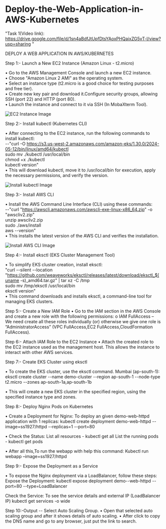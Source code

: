 # Deploy-the-Web-Application-in-AWS-Kubernetes

"Task 1(Video link): https://drive.google.com/file/d/1sn4aBdfJtUpfDtsYAoxPHQaixZG5vT-l/view?usp=sharing "

DEPLOY A WEB APPLICATION IN AWS/KUBERNETES

Step 1:- Launch a New EC2 Instance (Amazon Linux - t2.micro)   

•	Go to the AWS Management Console and launch a new EC2 instance.   
•	Choose "Amazon Linux 2 AMI" as the operating system.  
•	Select an instance type (t2.micro is a good choice for testing purposes and free tier).  
•	Create new key pair and download it.Configure security groups, allowing SSH (port 22) and HTTP (port 80).  
•	Launch the instance and connect to it via SSH (In MobaXterm Tool).  

![EC2 Instance Image](https://github.com/user-attachments/assets/d5594343-6000-4423-a2b6-f03f0a709b6d)

Step 2:- Install kubectl (Kubernetes CLI)

•	After connecting to the EC2 instance, run the following commands to install kubectl:  
  --"curl -O https://s3.us-west-2.amazonaws.com/amazon-eks/1.30.0/2024-05-12/bin/linux/amd64/kubectl  
     sudo mv ./kubectl /usr/local/bin   
     chmod +x ./kubectl  
     kubectl version"   
•	This will download kubectl, move it to /usr/local/bin for execution, apply the necessary permissions, and verify the version.  

 ![Install kubectl Image](https://github.com/user-attachments/assets/7603c1fa-5a53-4832-badb-85f5444f0a51)

Step 3:- Install AWS CLI

•	Install the AWS Command Line Interface (CLI) using these commands:   
   --"curl "https://awscli.amazonaws.com/awscli-exe-linux-x86_64.zip" -o "awscliv2.zip"  
      unzip awscliv2.zip  
      sudo ./aws/install  
      aws --version"  
•	This installs the latest version of the AWS CLI and verifies the installation.

 ![Install AWS CLI Image](https://github.com/user-attachments/assets/04eb062f-fcd5-4d3f-8269-ec454325fa3b)

Step 4:- Install eksctl (EKS Cluster Management Tool)

•	To simplify EKS cluster creation, install eksctl:   
"curl --silent --location "https://github.com/weaveworks/eksctl/releases/latest/download/eksctl_$(uname -s)_amd64.tar.gz" | tar xz -C /tmp  
 sudo mv /tmp/eksctl /usr/local/bin  
 eksctl version"  
•	This command downloads and installs eksctl, a command-line tool for managing EKS clusters.
 

Step 5:- Create a New IAM Role
•	Go to the IAM section in the AWS Console and create a new role with the following permissions:
o	IAM FullAccess – We need create all these roles individually (or) otherwise we give one role is “AdministratorAccess” (VPC FullAccess,EC2 FullAccess,CloudFormation FullAccess).
 

Step 6:- Attach IAM Role to the EC2 Instance
•	Attach the created role to the EC2 instance used as the management host. This allows the instance to interact with other AWS services.
 


 

Step 7:- Create EKS Cluster using eksctl

•	To create the EKS cluster, use the eksctl command. 
Mumbai (ap-south-1):
eksctl create cluster --name demo-cluster --region ap-south-1 --node-type t2.micro --zones ap-south-1a,ap-south-1b

•	This will create a new EKS cluster in the specified region, using the specified instance type and zones.
 

 

Step 8:- Deploy Nginx Pods on Kubernetes

•	Create a Deployment for Nginx: To deploy an given demo-web-httpd application with 1 replicas:
kubectl create deployment demo-web-httpd  --image=ss1927/httpd          --replicas=1   --port=80

•	Check the Status:
List all resources - kubectl get all
List the running pods - kubectl get pods

•	After all this,To run the webapp with help this command:
Kubectl run webapp –image=ss1927/httpd
 

Step 9:- Expose the Deployment as a Service

•	To expose the Nginx deployment via a LoadBalancer, follow these steps:
Expose the Deployment: kubectl expose deployment demo--web-httpd    --port=80 --type=LoadBalancer

Check the Service: To see the service details and external IP (LoadBalancer IP)
kubectl get services -o wide

 
 

 

Step 10:-Output -- Select Auto Scaling Group.
•	Open that selected auto scaling group and after it shows details of auto scaling.
•	After click to copy the DNS name and go to any browser, just put the link to search.
 

 

 

